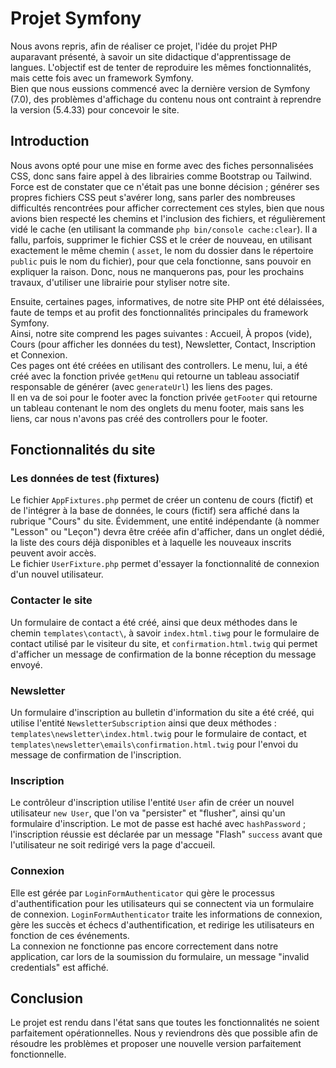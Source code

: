# Projet Symfony

Nous avons repris, afin de réaliser ce projet, l'idée du projet PHP auparavant présenté, à savoir un site didactique d'apprentissage de langues. L'objectif est de tenter de reproduire les mêmes fonctionnalités, mais cette fois avec un framework Symfony.  
Bien que nous eussions commencé avec la dernière version de Symfony (7.0), des problèmes d'affichage du contenu nous ont contraint à reprendre la version (5.4.33) pour concevoir le site.

## Introduction

Nous avons opté pour une mise en forme avec des fiches personnalisées CSS, donc sans faire appel à des librairies comme Bootstrap ou Tailwind. Force est de constater que ce n'était pas une bonne décision ; générer ses propres fichiers CSS peut s'avérer long, sans parler des nombreuses difficultés rencontrées pour afficher correctement ces styles, bien que nous avions bien respecté les chemins et l'inclusion des fichiers, et régulièrement vidé le cache (en utilisant la commande `php bin/console cache:clear`). Il a fallu, parfois, supprimer le fichier CSS et le créer de nouveau, en utilisant exactement le même chemin ( `asset`, le nom du dossier dans le répertoire `public` puis le nom du fichier), pour que cela fonctionne, sans pouvoir en expliquer la raison. Donc, nous ne manquerons pas, pour les prochains travaux, d'utiliser une librairie pour styliser notre site.

Ensuite, certaines pages, informatives, de notre site PHP ont été délaissées, faute de temps et au profit des fonctionnalités principales du framework Symfony.  
Ainsi, notre site comprend les pages suivantes : Accueil, À propos (vide), Cours (pour afficher les données du test), Newsletter, Contact, Inscription et Connexion.  
Ces pages ont été créées en utilisant des controllers. Le menu, lui, a été créé avec la fonction privée `getMenu` qui retourne un tableau associatif responsable de générer (avec `generateUrl`) les liens des pages.  
Il en va de soi pour le footer avec la fonction privée `getFooter` qui retourne un tableau contenant le nom des onglets du menu footer, mais sans les liens, car nous n'avons pas créé des controllers pour le footer.

## Fonctionnalités du site

### Les données de test (fixtures)

Le fichier `AppFixtures.php` permet de créer un contenu de cours (fictif) et de l'intégrer à la base de données, le cours (fictif) sera affiché dans la rubrique "Cours" du site. Évidemment, une entité indépendante (à nommer "Lesson" ou "Leçon") devra être créée afin d'afficher, dans un onglet dédié, la liste des cours déjà disponibles et à laquelle les nouveaux inscrits peuvent avoir accès.  
Le fichier `UserFixture.php` permet d'essayer la fonctionnalité de connexion d'un nouvel utilisateur.

### Contacter le site

Un formulaire de contact a été créé, ainsi que deux méthodes dans le chemin `templates\contact\`, à savoir `index.html.tiwg` pour le formulaire de contact utilisé par le visiteur du site, et `confirmation.html.twig` qui permet d'afficher un message de confirmation de la bonne réception du message envoyé.

### Newsletter

Un formulaire d'inscription au bulletin d'information du site a été créé, qui utilise l'entité `NewsletterSubscription` ainsi que deux méthodes : `templates\newsletter\index.html.twig` pour le formulaire de contact, et `templates\newsletter\emails\confirmation.html.twig` pour l'envoi du message de confirmation de l'inscription.

### Inscription

Le contrôleur d'inscription utilise l'entité `User` afin de créer un nouvel utilisateur `new User`, que l'on va "persister" et "flusher", ainsi qu'un formulaire d'inscription. Le mot de passe est haché avec `hashPassword` ; l'inscription réussie est déclarée par un message "Flash" `success` avant que l'utilisateur ne soit redirigé vers la page d'accueil.

### Connexion

Elle est gérée par `LoginFormAuthenticator` qui gère le processus d'authentification pour les utilisateurs qui se connectent via un formulaire de connexion. `LoginFormAuthenticator` traite les informations de connexion, gère les succès et échecs d'authentification, et redirige les utilisateurs en fonction de ces événements.  
La connexion ne fonctionne pas encore correctement dans notre application, car lors de la soumission du formulaire, un message "invalid credentials" est affiché.

## Conclusion

Le projet est rendu dans l'état sans que toutes les fonctionnalités ne soient parfaitement opérationnelles. Nous y reviendrons dès que possible afin de résoudre les problèmes et proposer une nouvelle version parfaitement fonctionnelle.  